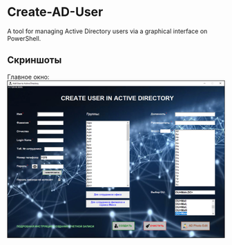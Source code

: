 # Create-AD-User
A tool for managing Active Directory users via a graphical interface on PowerShell.

## Скриншоты

Главное окно:  
![Главное окно](screens/sc1.png)
